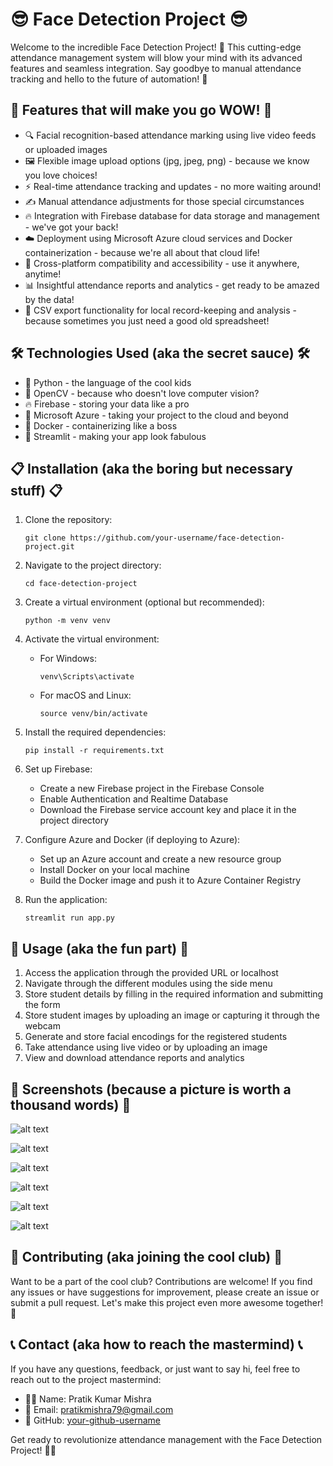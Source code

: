 # 😎 Face Detection Project 😎

Welcome to the incredible Face Detection Project! 🎉 This cutting-edge attendance management system will blow your mind with its advanced features and seamless integration. Say goodbye to manual attendance tracking and hello to the future of automation! 🚀

## 🌟 Features that will make you go WOW! 🌟

- 🔍 Facial recognition-based attendance marking using live video feeds or uploaded images
- 🖼️ Flexible image upload options (jpg, jpeg, png) - because we know you love choices!
- ⚡ Real-time attendance tracking and updates - no more waiting around!
- ✍️ Manual attendance adjustments for those special circumstances
- 🔥 Integration with Firebase database for data storage and management - we've got your back!
- ☁️ Deployment using Microsoft Azure cloud services and Docker containerization - because we're all about that cloud life!
- 📱 Cross-platform compatibility and accessibility - use it anywhere, anytime!
- 📊 Insightful attendance reports and analytics - get ready to be amazed by the data!
- 📁 CSV export functionality for local record-keeping and analysis - because sometimes you just need a good old spreadsheet!

## 🛠️ Technologies Used (aka the secret sauce) 🛠️

- 🐍 Python - the language of the cool kids
- 👀 OpenCV - because who doesn't love computer vision?
- 🔥 Firebase - storing your data like a pro
- 🚀 Microsoft Azure - taking your project to the cloud and beyond
- 🐳 Docker - containerizing like a boss
- 🌈 Streamlit - making your app look fabulous

## 📋 Installation (aka the boring but necessary stuff) 📋

1. Clone the repository:

   ```
   git clone https://github.com/your-username/face-detection-project.git
   ```

2. Navigate to the project directory:

   ```
   cd face-detection-project
   ```

3. Create a virtual environment (optional but recommended):

   ```
   python -m venv venv
   ```

4. Activate the virtual environment:

   - For Windows:
     ```
     venv\Scripts\activate
     ```
   - For macOS and Linux:
     ```
     source venv/bin/activate
     ```

5. Install the required dependencies:

   ```
   pip install -r requirements.txt
   ```

6. Set up Firebase:

   - Create a new Firebase project in the Firebase Console
   - Enable Authentication and Realtime Database
   - Download the Firebase service account key and place it in the project directory

7. Configure Azure and Docker (if deploying to Azure):

   - Set up an Azure account and create a new resource group
   - Install Docker on your local machine
   - Build the Docker image and push it to Azure Container Registry

8. Run the application:
   ```
   streamlit run app.py
   ```

## 🚀 Usage (aka the fun part) 🚀

1. Access the application through the provided URL or localhost
2. Navigate through the different modules using the side menu
3. Store student details by filling in the required information and submitting the form
4. Store student images by uploading an image or capturing it through the webcam
5. Generate and store facial encodings for the registered students
6. Take attendance using live video or by uploading an image
7. View and download attendance reports and analytics

## 📸 Screenshots (because a picture is worth a thousand words) 📸

![alt text](image.png)

![alt text](image-1.png)

![alt text](image-2.png)

![alt text](image-3.png)

![alt text](image-4.png)

![alt text](image-5.png)

## 🤝 Contributing (aka joining the cool club) 🤝

Want to be a part of the cool club? Contributions are welcome! If you find any issues or have suggestions for improvement, please create an issue or submit a pull request. Let's make this project even more awesome together! 💪

## 📞 Contact (aka how to reach the mastermind) 📞

If you have any questions, feedback, or just want to say hi, feel free to reach out to the project mastermind:

- 🙋‍♂️ Name: Pratik Kumar Mishra
- 📧 Email: pratikmishra79@gmail.com
- 🐙 GitHub: [your-github-username](https://github.com/Pratik228)

Get ready to revolutionize attendance management with the Face Detection Project! 🎉🚀
